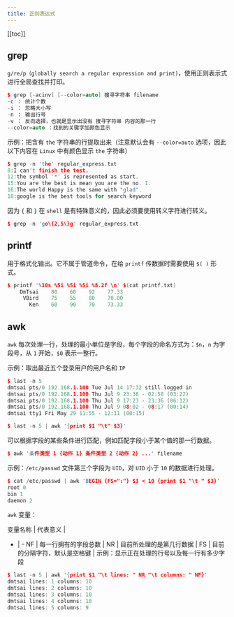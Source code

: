 ```yaml
---
title: 正则表达式
---
```

[[toc]]

## grep
`g/re/p（globally search a regular expression and print)`，使用正则表示式进行全局查找并打印。
```cpp
$ grep [-acinv] [--color=auto] 搜寻字符串 filename
-c ： 统计个数
-i ： 忽略大小写
-n ： 输出行号
-v ： 反向选择，也就是显示出没有 搜寻字符串 内容的那一行
--color=auto ：找到的关键字加颜色显示
```
示例：把含有 `the` 字符串的行提取出来（注意默认会有 `--color=auto` 选项，因此以下内容在 `Linux` 中有颜色显示 `the` 字符串）
```cpp
$ grep -n 'the' regular_express.txt
8:I can't finish the test.
12:the symbol '*' is represented as start.
15:You are the best is mean you are the no. 1.
16:The world Happy is the same with "glad".
18:google is the best tools for search keyword
```
因为 `{` 和 `}` 在 `shell` 是有特殊意义的，因此必须要使用转义字符进行转义。
```cpp
$ grep -n 'go\{2,5\}g' regular_express.txt
```
## printf
用于格式化输出。它不属于管道命令，在给 `printf` 传数据时需要使用 `$( )` 形式。
```cpp
$ printf '%10s %5i %5i %5i %8.2f \n' $(cat printf.txt)
    DmTsai    80    60    92    77.33
     VBird    75    55    80    70.00
       Ken    60    90    70    73.33
```

## awk
`awk` 每次处理一行，处理的最小单位是字段，每个字段的命名方式为：`$n`，`n` 为字段号，从 `1` 开始，`$0` 表示一整行。

示例：取出最近五个登录用户的用户名和 `IP`
```cpp
$ last -n 5
dmtsai pts/0 192.168.1.100 Tue Jul 14 17:32 still logged in
dmtsai pts/0 192.168.1.100 Thu Jul 9 23:36 - 02:58 (03:22)
dmtsai pts/0 192.168.1.100 Thu Jul 9 17:23 - 23:36 (06:12)
dmtsai pts/0 192.168.1.100 Thu Jul 9 08:02 - 08:17 (00:14)
dmtsai tty1 Fri May 29 11:55 - 12:11 (00:15)
```
```cpp
$ last -n 5 | awk '{print $1 "\t" $3}'
```
可以根据字段的某些条件进行匹配，例如匹配字段小于某个值的那一行数据。
```cpp
$ awk '条件类型 1 {动作 1} 条件类型 2 {动作 2} ...' filename
```
示例：`/etc/passwd` 文件第三个字段为 `UID`，对 `UID` 小于 `10` 的数据进行处理。
```cpp
$ cat /etc/passwd | awk 'BEGIN {FS=":"} $3 < 10 {print $1 "\t " $3}'
root 0
bin 1
daemon 2
```
`awk` 变量：

变量名称 | 代表意义 |
- | -
NF | 每一行拥有的字段总数 |
NR | 目前所处理的是第几行数据 | 
FS | 目前的分隔字符，默认是空格键 |
示例：显示正在处理的行号以及每一行有多少字段
```cpp
$ last -n 5 | awk '{print $1 "\t lines: " NR "\t columns: " NF}'
dmtsai lines: 1 columns: 10
dmtsai lines: 2 columns: 10
dmtsai lines: 3 columns: 10
dmtsai lines: 4 columns: 10
dmtsai lines: 5 columns: 9
```
